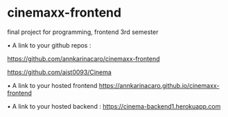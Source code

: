 # cinemaxx-frontend
final project for programming, frontend 3rd semester 

•	 A link to your github repos :

https://github.com/annkarinacaro/cinemaxx-frontend

https://github.com/aist0093/Cinema

•	 A link to your hosted frontend
https://annkarinacaro.github.io/cinemaxx-frontend


•	 A link to your hosted backend : 
https://cinema-backend1.herokuapp.com
